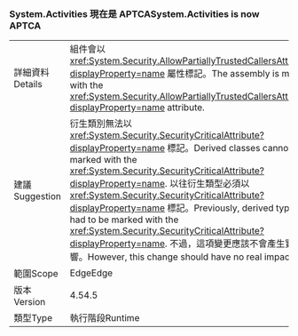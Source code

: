 ### <a name="systemactivities-is-now-aptca"></a><span data-ttu-id="2659b-101">System.Activities 現在是 APTCA</span><span class="sxs-lookup"><span data-stu-id="2659b-101">System.Activities is now APTCA</span></span>

|   |   |
|---|---|
|<span data-ttu-id="2659b-102">詳細資料</span><span class="sxs-lookup"><span data-stu-id="2659b-102">Details</span></span>|<span data-ttu-id="2659b-103">組件會以 <xref:System.Security.AllowPartiallyTrustedCallersAttribute?displayProperty=name> 屬性標記。</span><span class="sxs-lookup"><span data-stu-id="2659b-103">The assembly is marked with the <xref:System.Security.AllowPartiallyTrustedCallersAttribute?displayProperty=name> attribute.</span></span>|
|<span data-ttu-id="2659b-104">建議</span><span class="sxs-lookup"><span data-stu-id="2659b-104">Suggestion</span></span>|<span data-ttu-id="2659b-105">衍生類別無法以 <xref:System.Security.SecurityCriticalAttribute?displayProperty=name> 標記。</span><span class="sxs-lookup"><span data-stu-id="2659b-105">Derived classes cannot be marked with the <xref:System.Security.SecurityCriticalAttribute?displayProperty=name>.</span></span> <span data-ttu-id="2659b-106">以往衍生類型必須以 <xref:System.Security.SecurityCriticalAttribute?displayProperty=name> 標記。</span><span class="sxs-lookup"><span data-stu-id="2659b-106">Previously, derived types had to be marked with the <xref:System.Security.SecurityCriticalAttribute?displayProperty=name>.</span></span> <span data-ttu-id="2659b-107">不過，這項變更應該不會產生實際影響。</span><span class="sxs-lookup"><span data-stu-id="2659b-107">However, this change should have no real impact.</span></span>|
|<span data-ttu-id="2659b-108">範圍</span><span class="sxs-lookup"><span data-stu-id="2659b-108">Scope</span></span>|<span data-ttu-id="2659b-109">Edge</span><span class="sxs-lookup"><span data-stu-id="2659b-109">Edge</span></span>|
|<span data-ttu-id="2659b-110">版本</span><span class="sxs-lookup"><span data-stu-id="2659b-110">Version</span></span>|<span data-ttu-id="2659b-111">4.5</span><span class="sxs-lookup"><span data-stu-id="2659b-111">4.5</span></span>|
|<span data-ttu-id="2659b-112">類型</span><span class="sxs-lookup"><span data-stu-id="2659b-112">Type</span></span>|<span data-ttu-id="2659b-113">執行階段</span><span class="sxs-lookup"><span data-stu-id="2659b-113">Runtime</span></span>|


